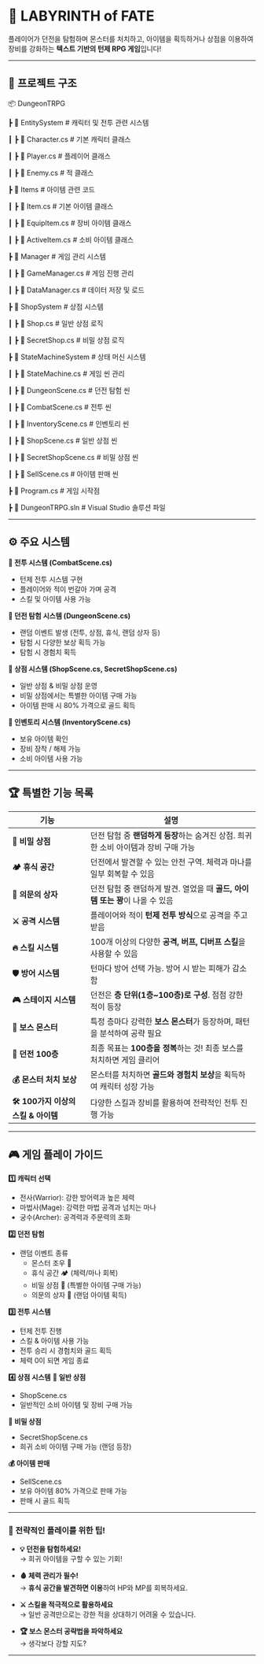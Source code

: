 # 🏰 LABYRINTH of FATE
플레이어가 던전을 탐험하며 몬스터를 처치하고, 아이템을 획득하거나 상점을 이용하여 장비를 강화하는 **텍스트 기반의 턴제 RPG 게임**입니다!

---

## 📂 프로젝트 구조
📦 DungeonTRPG

 ┣ 📂 EntitySystem          # 캐릭터 및 전투 관련 시스템

 ┃ ┣ 📜 Character.cs        # 기본 캐릭터 클래스

 ┃ ┣ 📜 Player.cs           # 플레이어 클래스

 ┃ ┣ 📜 Enemy.cs            # 적 클래스

 ┣ 📂 Items                 # 아이템 관련 코드

 ┃ ┣ 📜 Item.cs             # 기본 아이템 클래스

 ┃ ┣ 📜 EquipItem.cs        # 장비 아이템 클래스

 ┃ ┣ 📜 ActiveItem.cs       # 소비 아이템 클래스

 ┣ 📂 Manager               # 게임 관리 시스템

 ┃ ┣ 📜 GameManager.cs      # 게임 진행 관리

 ┃ ┣ 📜 DataManager.cs      # 데이터 저장 및 로드

 ┣ 📂 ShopSystem            # 상점 시스템

 ┃ ┣ 📜 Shop.cs             # 일반 상점 로직

 ┃ ┣ 📜 SecretShop.cs       # 비밀 상점 로직

 ┣ 📂 StateMachineSystem    # 상태 머신 시스템

 ┃ ┣ 📜 StateMachine.cs     # 게임 씬 관리

 ┃ ┣ 📜 DungeonScene.cs     # 던전 탐험 씬

 ┃ ┣ 📜 CombatScene.cs      # 전투 씬

 ┃ ┣ 📜 InventoryScene.cs   # 인벤토리 씬

 ┃ ┣ 📜 ShopScene.cs        # 일반 상점 씬

 ┃ ┣ 📜 SecretShopScene.cs  # 비밀 상점 씬

 ┃ ┣ 📜 SellScene.cs        # 아이템 판매 씬

 ┣ 📜 Program.cs            # 게임 시작점

 ┣ 📜 DungeonTRPG.sln       # Visual Studio 솔루션 파일

---

## ⚙ 주요 시스템
**🏹 전투 시스템 (CombatScene.cs)**
- 턴제 전투 시스템 구현
- 플레이어와 적이 번갈아 가며 공격
- 스킬 및 아이템 사용 가능

**🏰 던전 탐험 시스템 (DungeonScene.cs)**
- 랜덤 이벤트 발생 (전투, 상점, 휴식, 랜덤 상자 등)
- 탐험 시 다양한 보상 획득 가능
- 탐험 시 경험치 획득

**🛒 상점 시스템 (ShopScene.cs, SecretShopScene.cs)**
- 일반 상점 & 비밀 상점 운영
- 비밀 상점에서는 특별한 아이템 구매 가능
- 아이템 판매 시 80% 가격으로 골드 획득

**🎒 인벤토리 시스템 (InventoryScene.cs)**
- 보유 아이템 확인
- 장비 장착 / 해제 가능
- 소비 아이템 사용 가능

---

## 🏆 특별한 기능 목록

| 기능 | 설명 |
|------|------|
| **🛒 비밀 상점** | 던전 탐험 중 **랜덤하게 등장**하는 숨겨진 상점. 희귀한 소비 아이템과 장비 구매 가능 |
| **🏕 휴식 공간** | 던전에서 발견할 수 있는 안전 구역. 체력과 마나를 일부 회복할 수 있음 |
| **🎁 의문의 상자** | 던전 탐험 중 랜덤하게 발견. 열었을 때 **골드, 아이템 또는 꽝**이 나올 수 있음 |
| **⚔ 공격 시스템** | 플레이어와 적이 **턴제 전투 방식**으로 공격을 주고받음 |
| **🔥 스킬 시스템** | 100개 이상의 다양한 **공격, 버프, 디버프 스킬**을 사용할 수 있음 |
| **🛡 방어 시스템** | 턴마다 방어 선택 가능. 방어 시 받는 피해가 감소함 |
| **🎮 스테이지 시스템** | 던전은 **층 단위(1층~100층)로 구성**. 점점 강한 적이 등장 |
| **👹 보스 몬스터** | 특정 층마다 강력한 **보스 몬스터**가 등장하며, 패턴을 분석하여 공략 필요 |
| **🎯 던전 100층** | 최종 목표는 **100층을 정복**하는 것! 최종 보스를 처치하면 게임 클리어 |
| **💰 몬스터 처치 보상** | 몬스터를 처치하면 **골드와 경험치 보상**을 획득하여 캐릭터 성장 가능 |
| **🛠 100가지 이상의 스킬 & 아이템** | 다양한 스킬과 장비를 활용하여 전략적인 전투 진행 가능 |

---

## 🎮 게임 플레이 가이드
**1️⃣ 캐릭터 선택**
- 전사(Warrior): 강한 방어력과 높은 체력
- 마법사(Mage): 강력한 마법 공격과 넘치는 마나
- 궁수(Archer): 공격력과 주문력의 조화

**2️⃣ 던전 탐험**
- 랜덤 이벤트 종류
    - 몬스터 조우 🐉
    - 휴식 공간 🏕 (체력/마나 회복)
    - 비밀 상점 🛒 (특별한 아이템 구매 가능)
    - 의문의 상자 🎁 (랜덤 아이템 획득)

**3️⃣ 전투 시스템**
- 턴제 전투 진행
- 스킬 & 아이템 사용 가능
- 전투 승리 시 경험치와 골드 획득
- 체력 0이 되면 게임 종료

**4️⃣ 상점 시스템**
**🛒 일반 상점**
- ShopScene.cs
- 일반적인 소비 아이템 및 장비 구매 가능

**🛒 비밀 상점**
- SecretShopScene.cs
- 희귀 소비 아이템 구매 가능 (랜덤 등장)

**💰 아이템 판매**
- SellScene.cs
- 보유 아이템 80% 가격으로 판매 가능
- 판매 시 골드 획득

---

### 🎯 전략적인 플레이를 위한 팁!
- **💡 던전을 탐험하세요!**  
  → 희귀 아이템을 구할 수 있는 기회!

- **🩸 체력 관리가 필수!**  
  → **휴식 공간을 발견하면 이용**하여 HP와 MP를 회복하세요.  

- **⚔️ 스킬을 적극적으로 활용하세요**  
  → 일반 공격만으로는 강한 적을 상대하기 어려울 수 있습니다.  
  
- **🏆 보스 몬스터 공략법을 파악하세요**  
  → 생각보다 강할 지도?  

---
